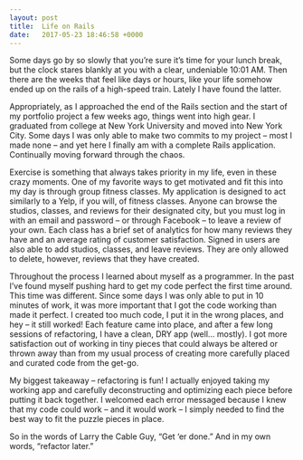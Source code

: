 ```yaml
---
layout: post
title:  Life on Rails
date:   2017-05-23 18:46:58 +0000
---
```



Some days go by so slowly that you’re sure it’s time for your lunch break, but the clock stares blankly at you with a clear, undeniable 10:01 AM.  Then there are the weeks that feel like days or hours, like your life somehow ended up on the rails of a high-speed train. Lately I have found the latter. 

Appropriately, as I approached the end of the Rails section and the start of my portfolio project a few weeks ago, things went into high gear. I graduated from college at New York University and moved into New York City. Some days I was only able to make two commits to my project – most I made none – and yet here I finally am with a complete Rails application. Continually moving forward through the chaos.

Exercise is something that always takes priority in my life, even in these crazy moments. One of my favorite ways to get motivated and fit this into my day is through group fitness classes. My application is designed to act similarly to a Yelp, if you will, of fitness classes. Anyone can browse the studios, classes, and reviews for their designated city, but you must log in with an email and password – or through Facebook – to leave a review of your own. Each class has a brief set of analytics for how many reviews they have and an average rating of customer satisfaction. Signed in users are also able to add studios, classes, and leave reviews. They are only allowed to delete, however, reviews that they have created.

Throughout the process I learned about myself as a programmer. In the past I’ve found myself pushing hard to get my code perfect the first time around. This time was different. Since some days I was only able to put in 10 minutes of work, it was more important that I got the code working than made it perfect. I created too much code, I put it in the wrong places, and hey – it still worked! Each feature came into place, and after a few long sessions of refactoring, I have a clean, DRY app (well… mostly). I got more satisfaction out of working in tiny pieces that could always be altered or thrown away than from my usual process of creating more carefully placed and curated code from the get-go. 

My biggest takeaway – refactoring is fun! I actually enjoyed taking my working app and carefully deconstructing and optimizing each piece before putting it back together. I welcomed each error messaged because I knew that my code could work – and it would work – I simply needed to find the best way to fit the puzzle pieces in place. 

So in the words of Larry the Cable Guy, “Get ‘er done.” And in my own words, “refactor later.”

